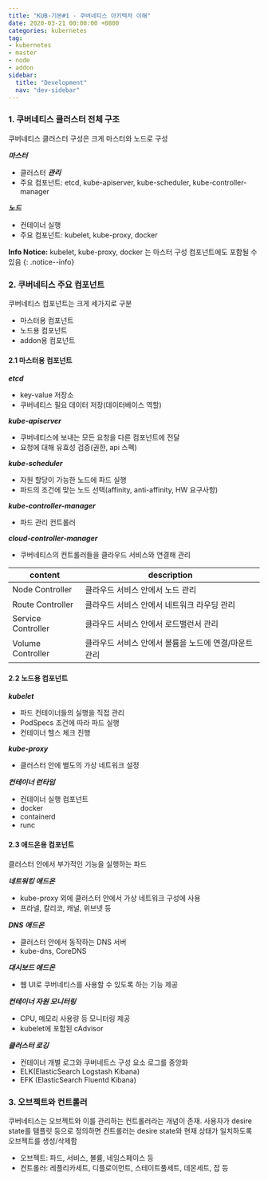 ```yaml
---
title: "KUB-기본#1 - 쿠버네티스 아키텍처 이해"
date: 2020-03-21 00:00:00 +0800
categories: kubernetes
tag: 
- kubernetes
- master
- node
- addon
sidebar:
  title: "Development"
  nav: "dev-sidebar"
---
```


### 1. 쿠버네티스 클러스터 전체 구조

쿠버네티스 클러스터 구성은 크게 마스터와 노드로 구성 <br>

***마스터*** <br>

- 클러스터 ***관리***
- 주요 컴포넌트: etcd, kube-apiserver, kube-scheduler, kube-controller-manager

***노드*** <br>

- 컨테이너 실행
- 주요 컴포넌트: kubelet, kube-proxy, docker

**Info Notice:** kubelet, kube-proxy, docker 는 마스터 구성 컴포넌트에도 포함될 수 있음 
{: .notice--info}

### 2. 쿠버네티스 주요 컴포넌트

쿠버네티스 컴포넌트는 크게 세가지로 구분 

- 마스터용 컴포넌트
- 노드용 컴포넌트
- addon용 컴포넌트

#### 2.1 마스터용 컴포넌트

***etcd***
- key-value 저장소
- 쿠버네티스 필요 데이터 저장(데이터베이스 역할)

***kube-apiserver***
- 쿠버네티스에 보내는 모든 요청을 다른 컴포넌트에 전달
- 요청에 대해 유효성 검증(권한, api 스펙) 

***kube-scheduler*** 
- 자원 할당이 가능한 노드에 파드 실행
- 파드의 조건에 맞는 노드 선택(affinity, anti-affinity, HW 요구사항)

***kube-controller-manager***
- 파드 관리 컨트롤러

***cloud-controller-manager***
- 쿠버네티스의 컨트롤러들을 클라우드 서비스와 연결해 관리

| content | description |
| --- | --- |
| Node Controller | 클라우드 서비스 안에서 노드 관리 |
| Route Controller | 클라우드 서비스 안에서 네트워크 라우딩 관리 |
| Service Controller | 클라우드 서비스 안에서 로드밸런서 관리 |
| Volume Controller | 클라우드 서비스 안에서 볼륨을 노드에 연결/마운트 관리 |

#### 2.2 노드용 컴포넌트

***kubelet***
- 파드 컨테이너들의 실행을 직접 관리
- PodSpecs 조건에 따라 파드 실행
- 컨테이너 헬스 체크 진행

***kube-proxy***
- 클러스터 안에 별도의 가상 네트워크 설정

***컨테이너 런타임***
- 컨테이너 실행 컴포넌트
- docker
- containerd
- runc

#### 2.3 애드온용 컴포넌트

클러스터 안에서 부가적인 기능을 실행하는 파드 <br>


***네트워킹 애드온***

- kube-proxy 외에 클러스터 안에서 가상 네트워크 구성에 사용
- 프라넬, 칼리코, 캐널, 위브넷 등


***DNS 애드온***

- 클러스터 안에서 동작하는 DNS 서버
- kube-dns, CoreDNS

***대시보드 애드온***

- 웹 UI로 쿠버네티스를 사용할 수 있도록 하는 기능 제공

***컨테이너 자원 모니터링***
 
- CPU, 메모리 사용량 등 모니터링 제공
- kubelet에 포함된 cAdvisor  
 
***클러스터 로깅***

- 컨테이너 개별 로그와 쿠버네트스 구성 요소 로그를 중앙화
- ELK(ElasticSearch Logstash Kibana)
- EFK (ElasticSearch Fluentd Kibana) 

### 3. 오브젝트와 컨트롤러

쿠버네티스는 오브젝트와 이를 관리하는 컨트롤러라는 개념이 존재. 사용자가 desire state를 탬플릿 등으로 정의하면 컨트롤러는 desire state와 
현재 상태가 일치하도록 오브젝트를 생성/삭제함

- 오브젝트: 파드, 서비스, 볼륨, 네임스페이스 등
- 컨트롤러: 레플리카세트, 디플로이먼트, 스테이트풀세트, 데몬세트, 잡 등




